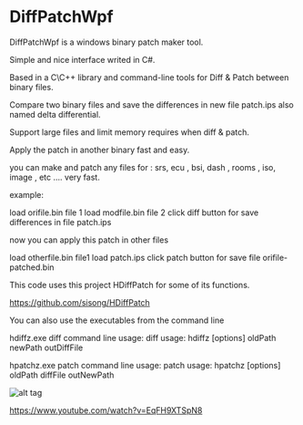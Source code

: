 # DiffPatchWpf

DiffPatchWpf  is a windows binary patch maker tool.

Simple and nice interface writed in C#.

Based in a C\C++ library and command-line tools for Diff & Patch between binary files.

Compare two binary files and save the differences in new file patch.ips also named delta differential.

Support large files and limit memory requires when diff & patch.

Apply the patch in another binary fast and easy.

you can make and patch any files for : srs, ecu , bsi, dash , rooms , iso, image , etc ....  very fast.


example: 

load orifile.bin  file 1 
load modfile.bin  file 2
click diff button for save differences in file patch.ips

now you can apply this patch in other files

load otherfile.bin file1
load patch.ips
click patch button for save file orifile-patched.bin



This code uses this project HDiffPatch for some of its functions.

https://github.com/sisong/HDiffPatch

You can also use the executables from the command line

hdiffz.exe
diff command line usage:
diff usage: hdiffz [options] oldPath newPath outDiffFile

hpatchz.exe
patch command line usage:
patch usage: hpatchz [options] oldPath diffFile outNewPath

![alt tag](https://github.com/reproteq/DiffPatchWpf/blob/main/DiffPatchWpf-screenshoot.png) 



https://www.youtube.com/watch?v=EqFH9XTSpN8
